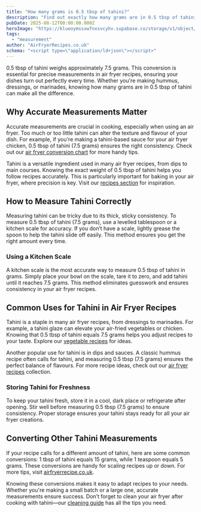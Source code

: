 ```yaml
---
title: "How many grams is 0.5 tbsp of tahini?"
description: "Find out exactly how many grams are in 0.5 tbsp of tahini for perfect air fryer recipes every time. Get the conversion now!"
pubDate: 2025-08-12T00:00:00.000Z
heroImage: "https://klueoymssxwfnxsvcyhv.supabase.co/storage/v1/object/public/md/how-many-grams-is-0-5-tbsp-of-tahini-af2897a7.webp"
tags:
  - "measurement"
author: "AirFryerRecipes.co.uk"
schema: "<script type=\"application/ld+json\"></script>"
---
```


<p>0.5 tbsp of tahini weighs approximately 7.5 grams. This conversion is essential for precise measurements in air fryer recipes, ensuring your dishes turn out perfectly every time. Whether you're making hummus, dressings, or marinades, knowing how many grams are in 0.5 tbsp of tahini can make all the difference.</p>

<h2>Why Accurate Measurements Matter</h2>
<p>Accurate measurements are crucial in cooking, especially when using an air fryer. Too much or too little tahini can alter the texture and flavour of your dish. For example, if you're making a tahini-based sauce for your air fryer chicken, 0.5 tbsp of tahini (7.5 grams) ensures the right consistency. Check out our <a href=https://www.airfryerrecipe.co.uk/air-fryer-conversion-chart>air fryer conversion chart</a> for more handy tips.</p>

<p>Tahini is a versatile ingredient used in many air fryer recipes, from dips to main courses. Knowing the exact weight of 0.5 tbsp of tahini helps you follow recipes accurately. This is particularly important for baking in your air fryer, where precision is key. Visit our <a href=https://www.airfryerrecipe.co.uk/recipes>recipes section</a> for inspiration.</p>

<h2>How to Measure Tahini Correctly</h2>
<p>Measuring tahini can be tricky due to its thick, sticky consistency. To measure 0.5 tbsp of tahini (7.5 grams), use a levelled tablespoon or a kitchen scale for accuracy. If you don’t have a scale, lightly grease the spoon to help the tahini slide off easily. This method ensures you get the right amount every time.</p>

<h3>Using a Kitchen Scale</h3>
<p>A kitchen scale is the most accurate way to measure 0.5 tbsp of tahini in grams. Simply place your bowl on the scale, tare it to zero, and add tahini until it reaches 7.5 grams. This method eliminates guesswork and ensures consistency in your air fryer recipes.</p>

<h2>Common Uses for Tahini in Air Fryer Recipes</h2>
<p>Tahini is a staple in many air fryer recipes, from dressings to marinades. For example, a tahini glaze can elevate your air-fried vegetables or chicken. Knowing that 0.5 tbsp of tahini equals 7.5 grams helps you adjust recipes to your taste. Explore our <a href=https://www.airfryerrecipe.co.uk/recipe-category/vegetables>vegetable recipes</a> for ideas.</p>

<p>Another popular use for tahini is in dips and sauces. A classic hummus recipe often calls for tahini, and measuring 0.5 tbsp (7.5 grams) ensures the perfect balance of flavours. For more recipe ideas, check out our <a href=https://www.airfryerrecipe.co.uk/recipes>air fryer recipes</a> collection.</p>

<h3>Storing Tahini for Freshness</h3>
<p>To keep your tahini fresh, store it in a cool, dark place or refrigerate after opening. Stir well before measuring 0.5 tbsp (7.5 grams) to ensure consistency. Proper storage ensures your tahini stays ready for all your air fryer creations.</p>

<h2>Converting Other Tahini Measurements</h2>
<p>If your recipe calls for a different amount of tahini, here are some common conversions: 1 tbsp of tahini equals 15 grams, while 1 teaspoon equals 5 grams. These conversions are handy for scaling recipes up or down. For more tips, visit <a href=https://www.airfryerrecipe.co.uk>airfryerrecipe.co.uk</a>.</p>

<p>Knowing these conversions makes it easy to adapt recipes to your needs. Whether you're making a small batch or a large one, accurate measurements ensure success. Don’t forget to clean your air fryer after cooking with tahini—our <a href=https://www.airfryerrecipe.co.uk/air-fryer-cleaner>cleaning guide</a> has all the tips you need.</p>